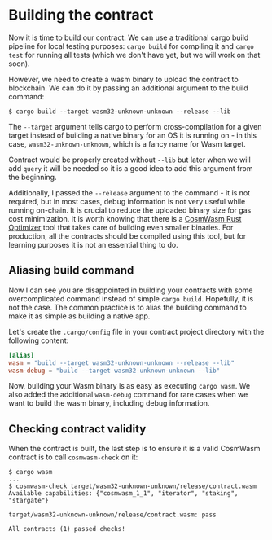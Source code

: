 # Building the contract

Now it is time to build our contract. We can use a traditional cargo build
pipeline for local testing purposes: `cargo build` for compiling it and `cargo
test` for running all tests (which we don't have yet, but we will work on that
soon).

However, we need to create a wasm binary to upload the contract to blockchain.
We can do it by passing an additional argument to the build command:

```
$ cargo build --target wasm32-unknown-unknown --release --lib
```

The `--target` argument tells cargo to perform cross-compilation for a given target instead of
building a native binary for an OS it is running on - in this case, `wasm32-unknown-unknown`,
which is a fancy name for Wasm target.

Contract would be properly created without `--lib` but later when we will add `query` it will be needed
so it is a good idea to add this argument from the beginning.

Additionally, I passed the `--release` argument to the command - it is not
required, but in most cases, debug information is not very useful while running
on-chain. It is crucial to reduce the uploaded binary size for gas cost
minimization. It is worth knowing that there is a [CosmWasm Rust
Optimizer](https://github.com/CosmWasm/rust-optimizer) tool that takes care of
building even smaller binaries. For production, all the contracts should be
compiled using this tool, but for learning purposes it is not an essential
thing to do.

## Aliasing build command

Now I can see you are disappointed in building your contracts with some overcomplicated command
instead of simple `cargo build`. Hopefully, it is not the case. The common practice is to alias
the building command to make it as simple as building a native app.

Let's create the `.cargo/config` file in your contract project directory with the following content:

```toml
[alias]
wasm = "build --target wasm32-unknown-unknown --release --lib"
wasm-debug = "build --target wasm32-unknown-unknown --lib"
```

Now, building your Wasm binary is as easy as executing `cargo wasm`. We also added the additional
`wasm-debug` command for rare cases when we want to build the wasm binary, including debug information.

## Checking contract validity

When the contract is built, the last step is to ensure it is a valid CosmWasm contract is to call
`cosmwasm-check` on it:

```
$ cargo wasm
...
$ cosmwasm-check target/wasm32-unknown-unknown/release/contract.wasm
Available capabilities: {"cosmwasm_1_1", "iterator", "staking", "stargate"}

target/wasm32-unknown-unknown/release/contract.wasm: pass

All contracts (1) passed checks!
```
